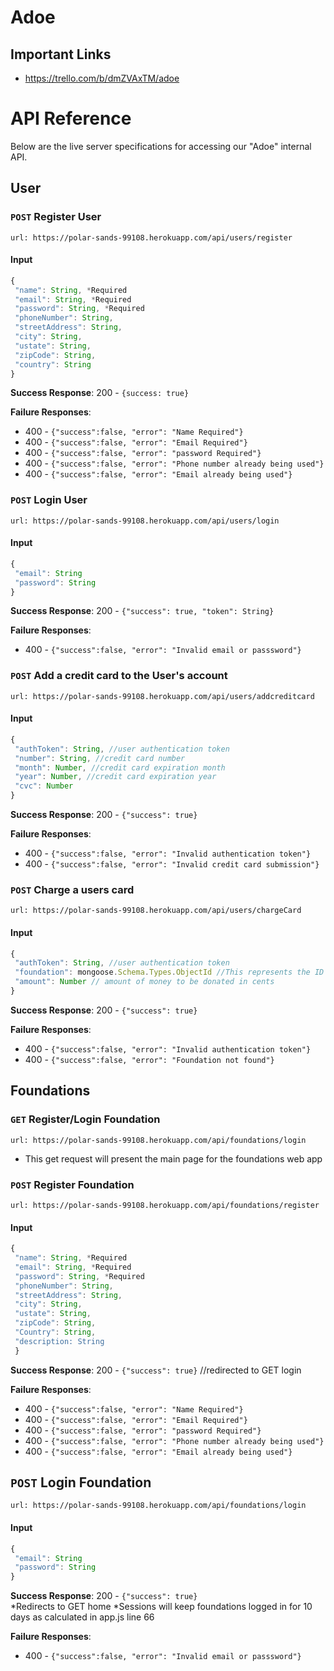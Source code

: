 # Adoe

## Important Links
- https://trello.com/b/dmZVAxTM/adoe

# API Reference 

Below are the live server specifications for accessing our "Adoe" internal API. 

## User

### `POST` Register User
`url: https://polar-sands-99108.herokuapp.com/api/users/register`

#### Input 
```javascript
{
 "name": String, *Required
 "email": String, *Required
 "password": String, *Required
 "phoneNumber": String,
 "streetAddress": String,
 "city": String,
 "ustate": String,
 "zipCode": String,
 "country": String
}
```

**Success Response**: 200 - `{success: true}`

**Failure Responses**:

* 400 - `{"success":false, "error": "Name Required"}`
* 400 - `{"success":false, "error": "Email Required"}`
* 400 - `{"success":false, "error": "password Required"}`
* 400 - `{"success":false, "error": "Phone number already being used"}`
* 400 - `{"success":false, "error": "Email already being used"}`

### `POST` Login User
`url: https://polar-sands-99108.herokuapp.com/api/users/login`

#### Input 
```javascript
{
 "email": String 
 "password": String 
}
```
**Success Response**: 200 - `{"success": true, "token": String}`

**Failure Responses**:

* 400 - `{"success":false, "error": "Invalid email or passsword"}`

### `POST` Add a credit card to the User's account
`url: https://polar-sands-99108.herokuapp.com/api/users/addcreditcard`

#### Input 
```javascript
{
 "authToken": String, //user authentication token
 "number": String, //credit card number
 "month": Number, //credit card expiration month
 "year": Number, //credit card expiration year
 "cvc": Number
}
```
**Success Response**: 200 - `{"success": true}`

**Failure Responses**:

* 400 - `{"success":false, "error": "Invalid authentication token"}`
* 400 - `{"success":false, "error": "Invalid credit card submission"}`

### `POST` Charge a users card
`url: https://polar-sands-99108.herokuapp.com/api/users/chargeCard`

#### Input 
```javascript
{
 "authToken": String, //user authentication token
 "foundation": mongoose.Schema.Types.ObjectId //This represents the ID of the foundations. (passed in from login route)
 "amount": Number // amount of money to be donated in cents
}
```
**Success Response**: 200 - `{"success": true}`

**Failure Responses**:

* 400 - `{"success":false, "error": "Invalid authentication token"}`
* 400 - `{"success":false, "error": "Foundation not found"}`

## Foundations

### `GET` Register/Login Foundation
`url: https://polar-sands-99108.herokuapp.com/api/foundations/login`

* This get request will present the main page for the foundations web app

### `POST` Register Foundation
`url: https://polar-sands-99108.herokuapp.com/api/foundations/register`

#### Input 
```javascript
{
 "name": String, *Required
 "email": String, *Required
 "password": String, *Required
 "phoneNumber": String,
 "streetAddress": String,
 "city": String,
 "ustate": String,
 "zipCode": String,
 "Country": String,
 "description: String
 }
```
**Success Response**: 200 - `{"success": true}`  //redirected to GET login

**Failure Responses**:

* 400 - `{"success":false, "error": "Name Required"}`
* 400 - `{"success":false, "error": "Email Required"}`
* 400 - `{"success":false, "error": "password Required"}`
* 400 - `{"success":false, "error": "Phone number already being used"}`
* 400 - `{"success":false, "error": "Email already being used"}`

## `POST` Login Foundation
`url: https://polar-sands-99108.herokuapp.com/api/foundations/login`

#### Input 
```javascript
{
 "email": String 
 "password": String 
}
```
**Success Response**: 200 - `{"success": true}`  
*Redirects to GET home 
*Sessions will keep foundations logged in for 10 days as calculated in app.js line 66

**Failure Responses**:

* 400 - `{"success":false, "error": "Invalid email or passsword"}`

